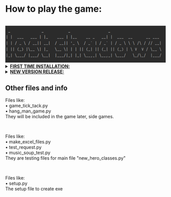 
<html>
<h1>How to play the game:</h1>

<br />

<img alt="img_1.png" src="img_1.png"/>

<details>
<summary>
<b><u>FIRST TIME INSTALLATION: </u></b> </summary><br /> <i> 
<b><u>BETA VERSION ONLY FOR WINDOWS</u></b> <br />
&#x2022; Download the file "LostShadows_install.zip" <br />
&#x2022; Unzip and run the "Lost_Shadows" Application <br />
Installation begins and starts to download music files for the game <br />
Mountains in north and snow in the south, the story is not finished <br />
Even the forest isn't finished, more to come! But you can explore those areas <br />
But the town has a lot to give <br />
Tips! Explore the Crossing, level up and grow stronger! <br />
You are going to need it! <br />
Happy Gaming!!!
<br/> </i> </details>



<details>
<summary>
<b><u>NEW VERSION RELEASE: </u></b> </summary><br />
 <i>
Download zip again <br />
Copy and replace lib folder, to your game folder <br />
Copy and replace these files, (to your game folder): <br />
&#x2022; new_hero_classes.exe <br /> </i> 
&#x2022; python3.dll <br />
&#x2022; python310.dll <br />
<br/> </details>


<h2>Other files and info <br /> </h2>

Files like: <br /> 
&#x2022; game_tick_tack.py <br />
&#x2022; hang_man_game.py <br />
They will be included in the game later, side games.

<br />

Files like: <br /> 
&#x2022; make_excel_files.py <br /> 
&#x2022; test_request.py <br /> 
&#x2022; music_soup_test.py <br /> 
They are testing files for main file "new_hero_classes.py"

<br />

Files like: <br /> 
&#x2022; setup.py <br /> 
The setup file to create exe 




